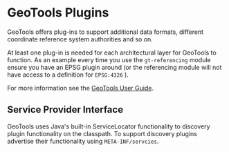 GeoTools Plugins
================

GeoTools offers plug-ins to support additional data formats, different coordinate reference system authorities and so on.

At least one plug-in is needed for each architectural layer for GeoTools to function. As an example every time you use the `gt-referencing` module ensure you have an EPSG plugin around (or the referencing module will not have access to a definition for ``EPSG:4326`` ).

For more information see the [GeoTools User Guide](https://docs.geotools.org/latest/userguide/welcome/architecture.html).

Service Provider Interface
--------------------------

GeoTools uses Java's built-in ServiceLocator functionality to discovery plugin functionality on the classpath. To support discovery plugins advertise their functionality using `META-INF/servcies`.

